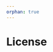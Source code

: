 ```yaml
---
orphan: true
---
```


# License

```{include} ../LICENSE

```
                                                                                                                          
